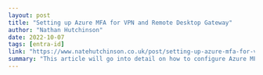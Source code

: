 ```yaml
---
layout: post
title: "Setting up Azure MFA for VPN and Remote Desktop Gateway"
author: "Nathan Hutchinson"
date: 2022-10-07
tags: [entra-id]
link: "https://www.natehutchinson.co.uk/post/setting-up-azure-mfa-for-vpn-and-remote-desktop-gateway"
summary: "This article will go into detail on how to configure Azure MFA for access to on-premises VPN and RD Gateway."
---
```

